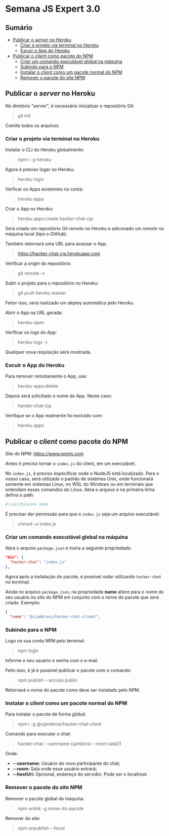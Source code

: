 # Semana JS Expert 3.0 <!-- omit in toc -->

## Sumário <!-- omit in toc -->

- [Publicar o *server* no Heroku](#publicar-o-server-no-heroku)
  - [Criar o projeto via terminal no Heroku](#criar-o-projeto-via-terminal-no-heroku)
  - [Excuir o App do Heroku](#excuir-o-app-do-heroku)
- [Publicar o *client* como pacote do NPM](#publicar-o-client-como-pacote-do-npm)
  - [Criar um comando executável global na máquina](#criar-um-comando-executável-global-na-máquina)
  - [Subindo para o NPM](#subindo-para-o-npm)
  - [Instalar o *client* como um pacote normal do NPM](#instalar-o-client-como-um-pacote-normal-do-npm)
  - [Remover o pacote do site NPM](#remover-o-pacote-do-site-npm)

## Publicar o *server* no Heroku

No diretório "server", é necessário inicializar o repositório Git:

> git init

Comite todos os arquivos.

### Criar o projeto via terminal no Heroku

Instalar o CLI do Heroku globalmente:

> npm i -g heroku

Agora é preciso logar no Heroku:

> heroku login

Verficar os Apps existentes na conta:

> heroku apps

Criar o App no Heroku:

> heroku apps:create hacker-chat-cja

Será criado um repositório Git remoto no Heroku e adiconado um *remote* na máquina local (tipo o GitHub).

Também retornará uma URL para acessar o App.

> <https://hacker-chat-cja.herokuapp.com>

Verificar a *origin* do repositório:

> git remote -v

Subir o projeto para o repositório no Heroku:

> git push heroku master

Feitor isso, será realizado um deploy automático pelo Heroku.

Abrir o App na URL gerada:

> heroku open

Verificar os logs do App:

> heroku logs -t

Qualquer nova requisição será mostrada.

### Excuir o App do Heroku

Para remover remotamente o App, use:

> heroku apps:delete

Depois será solicitado o nome do App. Neste caso:

> hacker-chat-cja

Verifique se o App realmente foi excluido com:

> heroku apps

## Publicar o *client* como pacote do NPM

Site do NPM: <https://www.npmjs.com>

Antes é preciso tornar o `index.js` do client, em um executável.

No `index.js`, é preciso especificar onde o NodeJS está localizado. Para o nosso caso, será utilizado o padrão de sistemas Unix, onde funcionará somente em sistemas Linux, no WSL do Windows ou em terminais que entendam esses comandos do Linux. Abra o arquivo e na primeira linha defina o path:

```javascript
#!/usr/bin/env node
```

É precisar dar permissão para que o `index.js` seja um arquivo executável:

> chmod +x index.js

### Criar um comando executável global na máquina

Abra o arquivo `package.json` e insira a seguinte propriedade:

```json
"bin": {
  "hacker-chat": "index.js"
},
```

Agora após a instalação do pacote, é possível rodar utilizando `hacker-chat` no terminal.

Ainda no arquivo `package.json`, na propriedade **name** altere para o nome do seu usuário no site do NPM em conjunto com o nome do pacote que será criado. Exemplo:

```json
{
  "name": "@cjambrosi/hacker-chat-client",
```

### Subindo para o NPM

Logo na sua conta NPM pelo terminal:

> npm login

Informe o seu usuário e senha com o e-mail.

Feito isso, é já é possível publicar o pacote com o comando:

> npm publish --access public

Retornará o nome do pacote como deve ser instalado pelo NPM.

### Instalar o *client* como um pacote normal do NPM

Para instalar o pacote de forma global:

> npm i -g @cjambrosi/hacker-chat-client

Comando para executar o chat:

> hacker-chat --username cjambrosi --room sala01

Onde:

- **--username:** Usuário do novo participante do chat;
- **--room:** Sala onde esse usuário entrará;
- **--hostUri:** Opcional, endereço do servidor. Pode ser o localhost.

### Remover o pacote do site NPM

Remover o pacote global da máquina:

> npm unlink -g nome-do-pacote

Remover do site:

> npm unpublish --force
